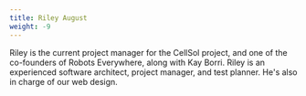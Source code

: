 ```yaml
---
title: Riley August
weight: -9
---
```


Riley is the current project manager for the CellSol project, and one of the co-founders of Robots Everywhere, along with Kay Borri. Riley is an experienced software
architect, project manager, and test planner. He's also in charge of our web design.